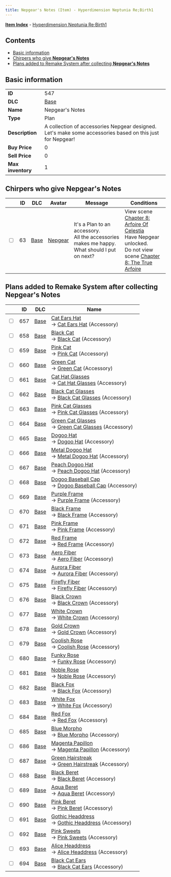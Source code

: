 ```yaml
---
title: Nepgear's Notes (Item) - Hyperdimension Neptunia Re;Birth1
---
```


[**Item Index**](/neptunia/rb1/item/index.html) - [Hyperdimension Neptunia Re;Birth1](/neptunia/rb1)

## Contents

- [Basic information](#basic-information)
- [Chirpers who give **Nepgear's Notes**](#chirpers-who-give-nepgears-notes)
- [Plans added to Remake System after collecting **Nepgear's Notes**](#plans-added-to-remake-system-after-collecting-nepgears-notes)

## Basic information

|   |   |
| -- | -- |
| **ID** | 547 |
| **DLC** | [Base](/neptunia/rb1/dlc/1-base.html) |
| **Name** | Nepgear's Notes |
| **Type** | Plan |
| **Description** | A collection of accessories Nepgear designed. Let's make some accessories based on  this just for Nepgear! |
| **Buy Price** | 0 |
| **Sell Price** | 0 |
| **Max inventory** | 1 |


## Chirpers who give **Nepgear's Notes**

|    | ID | DLC | Avatar | Message | Conditions |
| -- | -- | --- | ------ | ------- | ---------- |
| <input type="checkbox" id="rb1-chirper-event-1-63" class="trackbox" /> | 63 | [Base](/neptunia/rb1/dlc/1-base.html) | [Nepgear](/neptunia/rb1/undefined/1-32-nepgear.html) | It's a Plan to an accessory.<br />All the accessories makes me happy. What should I put on next? | View scene [Chapter 8: Arfoire Of Celestia](/neptunia/rb1/scene/1-801-chapter-8-arfoire-of-celestia.html)<br />Have Nepgear unlocked.<br />Do not view scene [Chapter 8: The True Arfoire](/neptunia/rb1/scene/1-807-chapter-8-the-true-arfoire.html) |


## Plans added to Remake System after collecting **Nepgear's Notes**

|    | ID | DLC | Name |
| -- | -- | --- | ---- |
| <input type="checkbox" id="rb1-remake-1-657" class="trackbox" /> | 657 | [Base](/neptunia/rb1/dlc/1-base.html) | [Cat Ears Hat](/neptunia/rb1/remake/1-657-cat-ears-hat.html)<br /> → [Cat Ears Hat](/neptunia/rb1/item/1-3287-cat-ears-hat.html) (Accessory) |
| <input type="checkbox" id="rb1-remake-1-658" class="trackbox" /> | 658 | [Base](/neptunia/rb1/dlc/1-base.html) | [Black Cat](/neptunia/rb1/remake/1-658-black-cat.html)<br /> → [Black Cat](/neptunia/rb1/item/1-3288-black-cat.html) (Accessory) |
| <input type="checkbox" id="rb1-remake-1-659" class="trackbox" /> | 659 | [Base](/neptunia/rb1/dlc/1-base.html) | [Pink Cat](/neptunia/rb1/remake/1-659-pink-cat.html)<br /> → [Pink Cat](/neptunia/rb1/item/1-3289-pink-cat.html) (Accessory) |
| <input type="checkbox" id="rb1-remake-1-660" class="trackbox" /> | 660 | [Base](/neptunia/rb1/dlc/1-base.html) | [Green Cat](/neptunia/rb1/remake/1-660-green-cat.html)<br /> → [Green Cat](/neptunia/rb1/item/1-3290-green-cat.html) (Accessory) |
| <input type="checkbox" id="rb1-remake-1-661" class="trackbox" /> | 661 | [Base](/neptunia/rb1/dlc/1-base.html) | [Cat Hat Glasses](/neptunia/rb1/remake/1-661-cat-hat-glasses.html)<br /> → [Cat Hat Glasses](/neptunia/rb1/item/1-3291-cat-hat-glasses.html) (Accessory) |
| <input type="checkbox" id="rb1-remake-1-662" class="trackbox" /> | 662 | [Base](/neptunia/rb1/dlc/1-base.html) | [Black Cat Glasses](/neptunia/rb1/remake/1-662-black-cat-glasses.html)<br /> → [Black Cat Glasses](/neptunia/rb1/item/1-3292-black-cat-glasses.html) (Accessory) |
| <input type="checkbox" id="rb1-remake-1-663" class="trackbox" /> | 663 | [Base](/neptunia/rb1/dlc/1-base.html) | [Pink Cat Glasses](/neptunia/rb1/remake/1-663-pink-cat-glasses.html)<br /> → [Pink Cat Glasses](/neptunia/rb1/item/1-3293-pink-cat-glasses.html) (Accessory) |
| <input type="checkbox" id="rb1-remake-1-664" class="trackbox" /> | 664 | [Base](/neptunia/rb1/dlc/1-base.html) | [Green Cat Glasses](/neptunia/rb1/remake/1-664-green-cat-glasses.html)<br /> → [Green Cat Glasses](/neptunia/rb1/item/1-3294-green-cat-glasses.html) (Accessory) |
| <input type="checkbox" id="rb1-remake-1-665" class="trackbox" /> | 665 | [Base](/neptunia/rb1/dlc/1-base.html) | [Dogoo Hat](/neptunia/rb1/remake/1-665-dogoo-hat.html)<br /> → [Dogoo Hat](/neptunia/rb1/item/1-3295-dogoo-hat.html) (Accessory) |
| <input type="checkbox" id="rb1-remake-1-666" class="trackbox" /> | 666 | [Base](/neptunia/rb1/dlc/1-base.html) | [Metal Dogoo Hat](/neptunia/rb1/remake/1-666-metal-dogoo-hat.html)<br /> → [Metal Dogoo Hat](/neptunia/rb1/item/1-3296-metal-dogoo-hat.html) (Accessory) |
| <input type="checkbox" id="rb1-remake-1-667" class="trackbox" /> | 667 | [Base](/neptunia/rb1/dlc/1-base.html) | [Peach Dogoo Hat](/neptunia/rb1/remake/1-667-peach-dogoo-hat.html)<br /> → [Peach Dogoo Hat](/neptunia/rb1/item/1-3297-peach-dogoo-hat.html) (Accessory) |
| <input type="checkbox" id="rb1-remake-1-668" class="trackbox" /> | 668 | [Base](/neptunia/rb1/dlc/1-base.html) | [Dogoo Baseball Cap](/neptunia/rb1/remake/1-668-dogoo-baseball-cap.html)<br /> → [Dogoo Baseball Cap](/neptunia/rb1/item/1-3298-dogoo-baseball-cap.html) (Accessory) |
| <input type="checkbox" id="rb1-remake-1-669" class="trackbox" /> | 669 | [Base](/neptunia/rb1/dlc/1-base.html) | [Purple Frame](/neptunia/rb1/remake/1-669-purple-frame.html)<br /> → [Purple Frame](/neptunia/rb1/item/1-3299-purple-frame.html) (Accessory) |
| <input type="checkbox" id="rb1-remake-1-670" class="trackbox" /> | 670 | [Base](/neptunia/rb1/dlc/1-base.html) | [Black Frame](/neptunia/rb1/remake/1-670-black-frame.html)<br /> → [Black Frame](/neptunia/rb1/item/1-3300-black-frame.html) (Accessory) |
| <input type="checkbox" id="rb1-remake-1-671" class="trackbox" /> | 671 | [Base](/neptunia/rb1/dlc/1-base.html) | [Pink Frame](/neptunia/rb1/remake/1-671-pink-frame.html)<br /> → [Pink Frame](/neptunia/rb1/item/1-3301-pink-frame.html) (Accessory) |
| <input type="checkbox" id="rb1-remake-1-672" class="trackbox" /> | 672 | [Base](/neptunia/rb1/dlc/1-base.html) | [Red Frame](/neptunia/rb1/remake/1-672-red-frame.html)<br /> → [Red Frame](/neptunia/rb1/item/1-3302-red-frame.html) (Accessory) |
| <input type="checkbox" id="rb1-remake-1-673" class="trackbox" /> | 673 | [Base](/neptunia/rb1/dlc/1-base.html) | [Aero Fiber](/neptunia/rb1/remake/1-673-aero-fiber.html)<br /> → [Aero Fiber](/neptunia/rb1/item/1-3304-aero-fiber.html) (Accessory) |
| <input type="checkbox" id="rb1-remake-1-674" class="trackbox" /> | 674 | [Base](/neptunia/rb1/dlc/1-base.html) | [Aurora Fiber](/neptunia/rb1/remake/1-674-aurora-fiber.html)<br /> → [Aurora Fiber](/neptunia/rb1/item/1-3305-aurora-fiber.html) (Accessory) |
| <input type="checkbox" id="rb1-remake-1-675" class="trackbox" /> | 675 | [Base](/neptunia/rb1/dlc/1-base.html) | [Firefly Fiber](/neptunia/rb1/remake/1-675-firefly-fiber.html)<br /> → [Firefly Fiber](/neptunia/rb1/item/1-3306-firefly-fiber.html) (Accessory) |
| <input type="checkbox" id="rb1-remake-1-676" class="trackbox" /> | 676 | [Base](/neptunia/rb1/dlc/1-base.html) | [Black Crown](/neptunia/rb1/remake/1-676-black-crown.html)<br /> → [Black Crown](/neptunia/rb1/item/1-3308-black-crown.html) (Accessory) |
| <input type="checkbox" id="rb1-remake-1-677" class="trackbox" /> | 677 | [Base](/neptunia/rb1/dlc/1-base.html) | [White Crown](/neptunia/rb1/remake/1-677-white-crown.html)<br /> → [White Crown](/neptunia/rb1/item/1-3309-white-crown.html) (Accessory) |
| <input type="checkbox" id="rb1-remake-1-678" class="trackbox" /> | 678 | [Base](/neptunia/rb1/dlc/1-base.html) | [Gold Crown](/neptunia/rb1/remake/1-678-gold-crown.html)<br /> → [Gold Crown](/neptunia/rb1/item/1-3310-gold-crown.html) (Accessory) |
| <input type="checkbox" id="rb1-remake-1-679" class="trackbox" /> | 679 | [Base](/neptunia/rb1/dlc/1-base.html) | [Coolish Rose](/neptunia/rb1/remake/1-679-coolish-rose.html)<br /> → [Coolish Rose](/neptunia/rb1/item/1-3312-coolish-rose.html) (Accessory) |
| <input type="checkbox" id="rb1-remake-1-680" class="trackbox" /> | 680 | [Base](/neptunia/rb1/dlc/1-base.html) | [Funky Rose](/neptunia/rb1/remake/1-680-funky-rose.html)<br /> → [Funky Rose](/neptunia/rb1/item/1-3313-funky-rose.html) (Accessory) |
| <input type="checkbox" id="rb1-remake-1-681" class="trackbox" /> | 681 | [Base](/neptunia/rb1/dlc/1-base.html) | [Noble Rose](/neptunia/rb1/remake/1-681-noble-rose.html)<br /> → [Noble Rose](/neptunia/rb1/item/1-3314-noble-rose.html) (Accessory) |
| <input type="checkbox" id="rb1-remake-1-682" class="trackbox" /> | 682 | [Base](/neptunia/rb1/dlc/1-base.html) | [Black Fox](/neptunia/rb1/remake/1-682-black-fox.html)<br /> → [Black Fox](/neptunia/rb1/item/1-3316-black-fox.html) (Accessory) |
| <input type="checkbox" id="rb1-remake-1-683" class="trackbox" /> | 683 | [Base](/neptunia/rb1/dlc/1-base.html) | [White Fox](/neptunia/rb1/remake/1-683-white-fox.html)<br /> → [White Fox](/neptunia/rb1/item/1-3317-white-fox.html) (Accessory) |
| <input type="checkbox" id="rb1-remake-1-684" class="trackbox" /> | 684 | [Base](/neptunia/rb1/dlc/1-base.html) | [Red Fox](/neptunia/rb1/remake/1-684-red-fox.html)<br /> → [Red Fox](/neptunia/rb1/item/1-3318-red-fox.html) (Accessory) |
| <input type="checkbox" id="rb1-remake-1-685" class="trackbox" /> | 685 | [Base](/neptunia/rb1/dlc/1-base.html) | [Blue Morpho](/neptunia/rb1/remake/1-685-blue-morpho.html)<br /> → [Blue Morpho](/neptunia/rb1/item/1-3320-blue-morpho.html) (Accessory) |
| <input type="checkbox" id="rb1-remake-1-686" class="trackbox" /> | 686 | [Base](/neptunia/rb1/dlc/1-base.html) | [Magenta Papillon](/neptunia/rb1/remake/1-686-magenta-papillon.html)<br /> → [Magenta Papillon](/neptunia/rb1/item/1-3321-magenta-papillon.html) (Accessory) |
| <input type="checkbox" id="rb1-remake-1-687" class="trackbox" /> | 687 | [Base](/neptunia/rb1/dlc/1-base.html) | [Green Hairstreak](/neptunia/rb1/remake/1-687-green-hairstreak.html)<br /> → [Green Hairstreak](/neptunia/rb1/item/1-3322-green-hairstreak.html) (Accessory) |
| <input type="checkbox" id="rb1-remake-1-688" class="trackbox" /> | 688 | [Base](/neptunia/rb1/dlc/1-base.html) | [Black Beret](/neptunia/rb1/remake/1-688-black-beret.html)<br /> → [Black Beret](/neptunia/rb1/item/1-3324-black-beret.html) (Accessory) |
| <input type="checkbox" id="rb1-remake-1-689" class="trackbox" /> | 689 | [Base](/neptunia/rb1/dlc/1-base.html) | [Aqua Beret](/neptunia/rb1/remake/1-689-aqua-beret.html)<br /> → [Aqua Beret](/neptunia/rb1/item/1-3325-aqua-beret.html) (Accessory) |
| <input type="checkbox" id="rb1-remake-1-690" class="trackbox" /> | 690 | [Base](/neptunia/rb1/dlc/1-base.html) | [Pink Beret](/neptunia/rb1/remake/1-690-pink-beret.html)<br /> → [Pink Beret](/neptunia/rb1/item/1-3326-pink-beret.html) (Accessory) |
| <input type="checkbox" id="rb1-remake-1-691" class="trackbox" /> | 691 | [Base](/neptunia/rb1/dlc/1-base.html) | [Gothic Headdress](/neptunia/rb1/remake/1-691-gothic-headdress.html)<br /> → [Gothic Headdress](/neptunia/rb1/item/1-3328-gothic-headdress.html) (Accessory) |
| <input type="checkbox" id="rb1-remake-1-692" class="trackbox" /> | 692 | [Base](/neptunia/rb1/dlc/1-base.html) | [Pink Sweets](/neptunia/rb1/remake/1-692-pink-sweets.html)<br /> → [Pink Sweets](/neptunia/rb1/item/1-3329-pink-sweets.html) (Accessory) |
| <input type="checkbox" id="rb1-remake-1-693" class="trackbox" /> | 693 | [Base](/neptunia/rb1/dlc/1-base.html) | [Alice Headdress](/neptunia/rb1/remake/1-693-alice-headdress.html)<br /> → [Alice Headdress](/neptunia/rb1/item/1-3330-alice-headdress.html) (Accessory) |
| <input type="checkbox" id="rb1-remake-1-694" class="trackbox" /> | 694 | [Base](/neptunia/rb1/dlc/1-base.html) | [Black Cat Ears](/neptunia/rb1/remake/1-694-black-cat-ears.html)<br /> → [Black Cat Ears](/neptunia/rb1/item/1-3335-black-cat-ears.html) (Accessory) |
